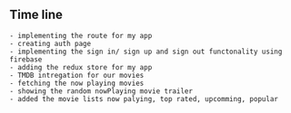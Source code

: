 ## Time line

    - implementing the route for my app
    - creating auth page
    - implementing the sign in/ sign up and sign out functonality using firebase
    - adding the redux store for my app
    - TMDB intregation for our movies
    - fetching the now playing movies
    - showing the random nowPlaying movie trailer
    - added the movie lists now palying, top rated, upcomming, popular

